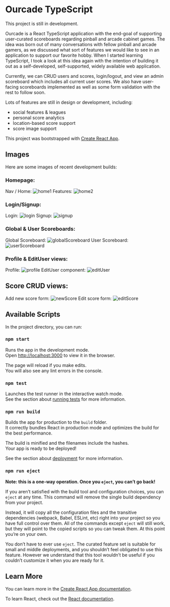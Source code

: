 # Ourcade TypeScript

This project is still in development.  

Ourcade is a React TypeScript application with the end-goal of supporting user-curated scoreboards regarding pinball and arcade cabinet games.  The idea was born out of many conversations with fellow pinball and arcade gamers, as we discussed what sort of features we would like to see in an application to support our favorite hobby.  When I started learning TypeScript, I took a look at this idea again with the intention of building it out as a self-developed, self-supported, widely available web application.

Currently, we can CRUD users and scores, login/logout, and view an admin scoreboard which includes all current user scores.  We also have user-facing scoreboards implemented as well as some form validation with the rest to follow soon.

Lots of features are still in design or development, including:
- social features & leagues
- personal score analytics
- location-based score support
- score image support

This project was bootstrapped with [Create React App](https://github.com/facebook/create-react-app).

## Images
Here are some images of recent development builds:

### Homepage:

Nav / Home:
![home1](https://github.com/wakaspar/ourcade-typescript/blob/master/home1.jpg?raw=true)
Features:
![home2](https://github.com/wakaspar/ourcade-typescript/blob/master/home2.jpg?raw=true)

### Login/Signup:

Login:
![login](https://github.com/wakaspar/ourcade-typescript/blob/master/login.jpg?raw=true)
Signup:
![signup](https://github.com/wakaspar/ourcade-typescript/blob/master/signup.jpg?raw=true)

### Global & User Scoreboards:

Global Scoreboard:
![globalScoreboard](https://github.com/wakaspar/ourcade-typescript/blob/master/globalScoreboard.jpg?raw=true)
User Scoreboard:
![userScoreboard](https://github.com/wakaspar/ourcade-typescript/blob/master/userScoreboard.jpg?raw=true)

### Profile & EditUser views:

Profile:
![profile](https://github.com/wakaspar/ourcade-typescript/blob/master/profile.jpg?raw=true)
EditUser component:
![editUser](https://github.com/wakaspar/ourcade-typescript/blob/master/editUser.jpg?raw=true)

## Score CRUD views:

Add new score form:
![newScore](https://github.com/wakaspar/ourcade-typescript/blob/master/newScore.jpg?raw=true)
Edit score form:
![editScore](https://github.com/wakaspar/ourcade-typescript/blob/master/editScore.jpg?raw=true)

## Available Scripts

In the project directory, you can run:

### `npm start`

Runs the app in the development mode.<br />
Open [http://localhost:3000](http://localhost:3000) to view it in the browser.

The page will reload if you make edits.<br />
You will also see any lint errors in the console.

### `npm test`

Launches the test runner in the interactive watch mode.<br />
See the section about [running tests](https://facebook.github.io/create-react-app/docs/running-tests) for more information.

### `npm run build`

Builds the app for production to the `build` folder.<br />
It correctly bundles React in production mode and optimizes the build for the best performance.

The build is minified and the filenames include the hashes.<br />
Your app is ready to be deployed!

See the section about [deployment](https://facebook.github.io/create-react-app/docs/deployment) for more information.

### `npm run eject`

**Note: this is a one-way operation. Once you `eject`, you can’t go back!**

If you aren’t satisfied with the build tool and configuration choices, you can `eject` at any time. This command will remove the single build dependency from your project.

Instead, it will copy all the configuration files and the transitive dependencies (webpack, Babel, ESLint, etc) right into your project so you have full control over them. All of the commands except `eject` will still work, but they will point to the copied scripts so you can tweak them. At this point you’re on your own.

You don’t have to ever use `eject`. The curated feature set is suitable for small and middle deployments, and you shouldn’t feel obligated to use this feature. However we understand that this tool wouldn’t be useful if you couldn’t customize it when you are ready for it.

## Learn More

You can learn more in the [Create React App documentation](https://facebook.github.io/create-react-app/docs/getting-started).

To learn React, check out the [React documentation](https://reactjs.org/).
